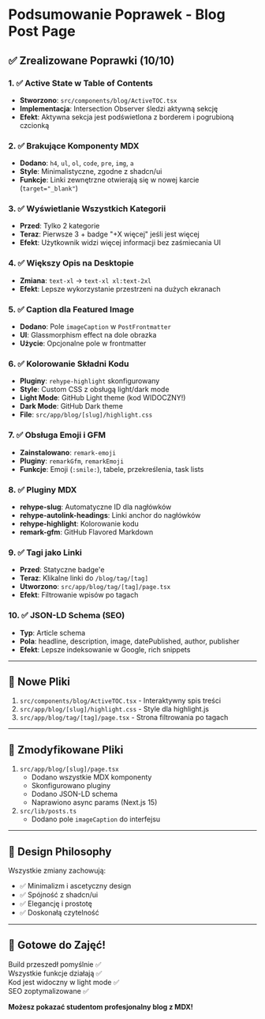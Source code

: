 # Podsumowanie Poprawek - Blog Post Page

## ✅ Zrealizowane Poprawki (10/10)

### 1. ✅ Active State w Table of Contents

- **Stworzono**: `src/components/blog/ActiveTOC.tsx`
- **Implementacja**: Intersection Observer śledzi aktywną sekcję
- **Efekt**: Aktywna sekcja jest podświetlona z borderem i pogrubioną czcionką

### 2. ✅ Brakujące Komponenty MDX

- **Dodano**: `h4`, `ul`, `ol`, `code`, `pre`, `img`, `a`
- **Style**: Minimalistyczne, zgodne z shadcn/ui
- **Funkcje**: Linki zewnętrzne otwierają się w nowej karcie (`target="_blank"`)

### 3. ✅ Wyświetlanie Wszystkich Kategorii

- **Przed**: Tylko 2 kategorie
- **Teraz**: Pierwsze 3 + badge "+X więcej" jeśli jest więcej
- **Efekt**: Użytkownik widzi więcej informacji bez zaśmiecania UI

### 4. ✅ Większy Opis na Desktopie

- **Zmiana**: `text-xl` → `text-xl xl:text-2xl`
- **Efekt**: Lepsze wykorzystanie przestrzeni na dużych ekranach

### 5. ✅ Caption dla Featured Image

- **Dodano**: Pole `imageCaption` w `PostFrontmatter`
- **UI**: Glassmorphism effect na dole obrazka
- **Użycie**: Opcjonalne pole w frontmatter

### 6. ✅ Kolorowanie Składni Kodu

- **Pluginy**: `rehype-highlight` skonfigurowany
- **Style**: Custom CSS z obsługą light/dark mode
- **Light Mode**: GitHub Light theme (kod WIDOCZNY!)
- **Dark Mode**: GitHub Dark theme
- **File**: `src/app/blog/[slug]/highlight.css`

### 7. ✅ Obsługa Emoji i GFM

- **Zainstalowano**: `remark-emoji`
- **Pluginy**: `remarkGfm`, `remarkEmoji`
- **Funkcje**: Emoji (`:smile:`), tabele, przekreślenia, task lists

### 8. ✅ Pluginy MDX

- **rehype-slug**: Automatyczne ID dla nagłówków
- **rehype-autolink-headings**: Linki anchor do nagłówków
- **rehype-highlight**: Kolorowanie kodu
- **remark-gfm**: GitHub Flavored Markdown

### 9. ✅ Tagi jako Linki

- **Przed**: Statyczne badge'e
- **Teraz**: Klikalne linki do `/blog/tag/[tag]`
- **Utworzono**: `src/app/blog/tag/[tag]/page.tsx`
- **Efekt**: Filtrowanie wpisów po tagach

### 10. ✅ JSON-LD Schema (SEO)

- **Typ**: Article schema
- **Pola**: headline, description, image, datePublished, author, publisher
- **Efekt**: Lepsze indeksowanie w Google, rich snippets

---

## 📁 Nowe Pliki

1. `src/components/blog/ActiveTOC.tsx` - Interaktywny spis treści
2. `src/app/blog/[slug]/highlight.css` - Style dla highlight.js
3. `src/app/blog/tag/[tag]/page.tsx` - Strona filtrowania po tagach

---

## 🔧 Zmodyfikowane Pliki

1. `src/app/blog/[slug]/page.tsx`
   - Dodano wszystkie MDX komponenty
   - Skonfigurowano pluginy
   - Dodano JSON-LD schema
   - Naprawiono async params (Next.js 15)
2. `src/lib/posts.ts`
   - Dodano pole `imageCaption` do interfejsu

---

## 🎨 Design Philosophy

Wszystkie zmiany zachowują:

- ✅ Minimalizm i ascetyczny design
- ✅ Spójność z shadcn/ui
- ✅ Elegancję i prostotę
- ✅ Doskonałą czytelność

---

## 🚀 Gotowe do Zajęć!

Build przeszedł pomyślnie ✅  
Wszystkie funkcje działają ✅  
Kod jest widoczny w light mode ✅  
SEO zoptymalizowane ✅

**Możesz pokazać studentom profesjonalny blog z MDX!**
